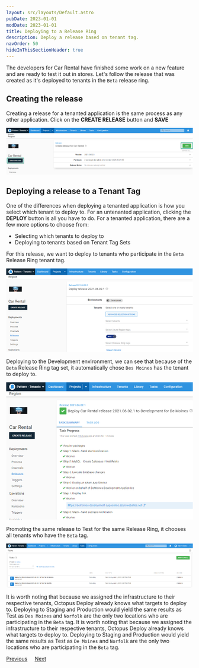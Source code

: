```yaml
---
layout: src/layouts/Default.astro
pubDate: 2023-01-01
modDate: 2023-01-01
title: Deploying to a Release Ring
description: Deploy a release based on tenant tag.
navOrder: 50
hideInThisSectionHeader: true
---
```


The developers for Car Rental have finished some work on a new feature and are ready to test it out in stores.  Let's follow the release that was created as it's deployed to tenants in the `Beta` release ring.

## Creating the release

Creating a release for a tenanted application is the same process as any other application.  Click on the **CREATE RELEASE** button and **SAVE**

![](/docs/tenants/guides/multi-tenant-region/images/create-release.png "width=500")

## Deploying a release to a Tenant Tag

One of the differences when deploying a tenanted application is how you select which tenant to deploy to.  For an untenanted application, clicking the **DEPLOY** button is all you have to do.  For a tenanted application, there are a few more options to choose from:

- Selecting which tenants to deploy to
- Deploying to tenants based on Tenant Tag Sets

For this release, we want to deploy to tenants who participate in the `Beta` Release Ring tenant tag.

![](/docs/tenants/guides/multi-tenant-region/images/beta-release-ring.png "width=500")

Deploying to the Development environment, we can see that because of the `Beta` Release Ring tag set, it automatically chose `Des Moines` has the tenant to deploy to.

![](/docs/tenants/guides/multi-tenant-region/images/beta-release-ring-development-deployment.png "width=500")

Promoting the same release to Test for the same Release Ring, it chooses all tenants who have the `Beta` tag.

![](/docs/tenants/guides/multi-tenant-region/images/beta-release-ring-test-deployment.png "width=500")

It is worth noting that because we assigned the infrastructure to their respective tenants, Octopus Deploy already knows what targets to deploy to.  Deploying to Staging and Production would yield the same results as Test as `Des Moines` and `Norfolk` are the only two locations who are participating in the `Beta` tag.
It is worth noting that because we assigned the infrastructure to their respective tenants, Octopus Deploy already knows what targets to deploy to.  Deploying to Staging and Production would yield the same results as Test as `De Moines` and `Norfolk` are the only two locations who are participating in the `Beta` tag.

<span><a class="button btn-secondary" href="/docs/tenants/guides/multi-tenant-region/assigning-tenants-to-infrastructure">Previous</a></span>&nbsp;&nbsp;&nbsp;&nbsp;&nbsp;<span><a class="button btn-success" href="/docs/tenants/guides/multi-tenant-region/region-specific-workers">Next</a></span>
